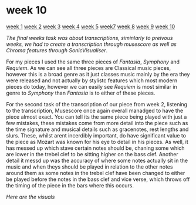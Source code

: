 # week 10

[week 1](week1.md)  [week 2](week2.md)  [week 3](week3.md)  [week 4](week4.md)  [week 5](week5.md)   [week7](week7.md)  [week 8](week8.md)  [week 9](week9.md)  [week 10](week10.md)  

*The final weeks task was about transcriptions, siminlarly to preivous weeks, we had to create a transcription through musescore as well as Chroma features through SonicVisualiser*. 

For my pieces I used the same three pieces of *Fantasia*, *Symphony* and *Requiem*. As we can see all three pieces are Classical music pieces, however this is a broad genre as it just classes music mainly by the era they were released and not actually by stylistc features which most modern pieces do today, however we can easily see *Requiem* is most similar in genre to *Symphony* than *Fantasia* is to either of these pieces.

For the second task of the transcription of our piece from week 2, listening to the transcription, Musescore once again overall manadged to have the piece almost exact. You can tell its the same piece being played with just a few mistakes, these mistakes come from more detail into the piece such as the time signature and musical details such as gracenotes, rest lengths and slurs. These, whilst arent incerdibly important, do have significant value to the piece as Mozart was known for his eye to detail in his pieces. As well, it has messed up which stave certain notes should be, chaning some which are lower in the trebel clef to be sitting higher on the bass clef. Another detail it messd up was the accuracy of where some notes actually sit in the music and when theys should be played in relation to the other notes around them as some notes in the trebel clef have been changed to either be played before the notes in the bass clef and vice verse, which throws off the timing of the piece in the bars where this occurs. 

*Here are the visuals*
